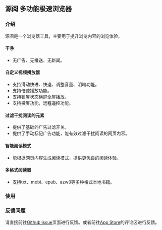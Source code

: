 ## 源阅 多功能极速浏览器


### 介绍

源阅是一个浏览器工具，主要用于提升浏览内容的浏览体验。

#### 干净

* 无广告、无推送、无新闻。

#### 自定义视频播放器

* 支持滑动快进、快退、调整音量、明暗功能。
* 支持倍速播放功能。
* 支持锁屏状态横屏全屏播放。
* 支持投屏功能，远程遥控功能。

#### 过滤干扰阅读的元素

* 提供了基础的广告过滤开关。
* 提供了手动标记广告功能，能有效过滤干扰阅读的网页内容。

#### 智能阅读模式

* 能根据网页内容生成阅读模式，提供更优良的阅读体验。

#### 多格式阅读器

* 支持txt、mobi、epub、azw3等多种格式本地书籍。

### 使用



### 反馈问题

请直接前往[Github issue](https://github.com/iSourceBrowser/iSourceBrowser.github.io/issues)页面进行反馈。或者前往[App Store]()的评论区进行反馈。
